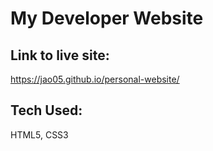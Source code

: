 # My Developer Website

## Link to live site:

https://jao05.github.io/personal-website/

## Tech Used:

HTML5, CSS3